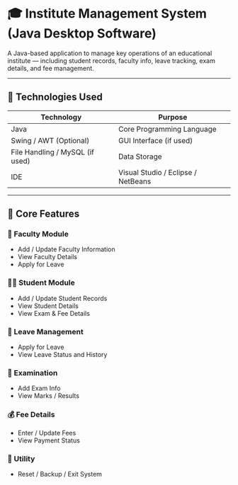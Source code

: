 # 🎓 Institute Management System (Java Desktop Software)

A Java-based application to manage key operations of an educational institute — including student records, faculty info, leave tracking, exam details, and fee management.

---

## 🧰 Technologies Used

| Technology | Purpose                     |
|------------|-----------------------------|
| Java       | Core Programming Language   |
| Swing / AWT (Optional) | GUI Interface (if used) |
| File Handling / MySQL (if used) | Data Storage         |
| IDE        | Visual Studio / Eclipse / NetBeans |

---

## 📌 Core Features

### 👤 Faculty Module
- Add / Update Faculty Information
- View Faculty Details
- Apply for Leave

### 👨‍🎓 Student Module
- Add / Update Student Records
- View Student Details
- View Exam & Fee Details

### 📝 Leave Management
- Apply for Leave
- View Leave Status and History

### 🧾 Examination
- Add Exam Info
- View Marks / Results

### 💰 Fee Details
- Enter / Update Fees
- View Payment Status

### 🧰 Utility
- Reset / Backup / Exit System


